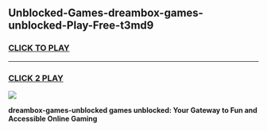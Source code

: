 
## Unblocked-Games-dreambox-games-unblocked-Play-Free-t3md9
<h3>
<a href="https://premium76.site?title=dreambox-games-unblocked&ref=18A1">CLICK TO PLAY</a></h3>
<hr>

<h3>
<a href="https://premium76.site?title=dreambox-games-unblocked&ref=18A1">CLICK 2 PLAY</a>
  
</h3>

<a href="https://premium76.site?title=dreambox-games-unblocked&ref=18A1"><img src="https://clearcache.store/games.png"></a>


**dreambox-games-unblocked games unblocked: Your Gateway to Fun and Accessible Online Gaming**
